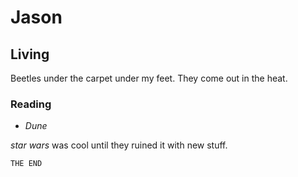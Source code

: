 # Jason

## Living

Beetles under the carpet under my feet.
They come out in the heat.
 
### Reading
- *Dune* 

*star wars* was cool until they ruined it with new stuff.

```
THE END
```
